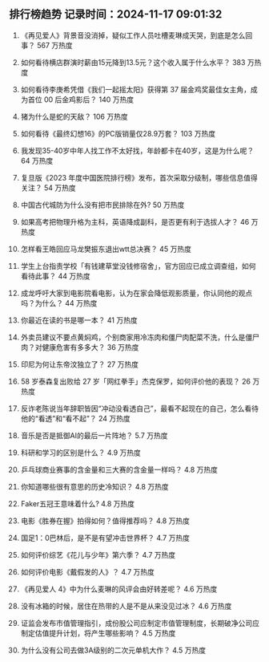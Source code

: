 
## 排行榜趋势 记录时间：2024-11-17 09:01:32
  
  1. 《再见爱人》背景音没消掉，疑似工作人员吐槽麦琳成天哭，到底是怎么回事？ 567 万热度
    
  2. 如何看待横店群演时薪由15元降到13.5元？这个收入属于什么水平？ 383 万热度
    
  3. 如何看待李庚希凭借《我们一起摇太阳》获得第 37 届金鸡奖最佳女主角，成为首位 00 后金鸡影后？ 140 万热度
    
  4. 猪为什么是蛇的天敌？ 106 万热度
    
  5. 如何看待《最终幻想16》的PC版销量仅28.9万套？ 103 万热度
    
  6. 我发现35-40岁中年人找工作不太好找，年龄都卡在40岁，这是为什么呢？ 64 万热度
    
  7. 复旦版《2023 年度中国医院排行榜》发布，首次采取分级制，哪些信息值得关注？ 54 万热度
    
  8. 中国古代城防为什么没有把市民排除在外? 50 万热度
    
  9. 如果高考把物理升格为主科，英语降成副科，是否更有利于选拔人才？ 46 万热度
    
  10. 怎样看王皓回应马龙樊振东退出wtt总决赛？ 45 万热度
    
  11. 学生上台指责学校「有钱建草堂没钱修宿舍」，官方回应已成立调查组，如何看待此事？ 44 万热度
    
  12. 成龙呼吁大家到电影院看电影，认为在家会降低观影质量，你认同他的观点吗？为什么？ 44 万热度
    
  13. 你最近在读的书是哪一本？ 41 万热度
    
  14. 外卖员建议不要点黄焖鸡，个别商家用冷冻肉和僵尸肉配菜不洗，什么是僵尸肉？对健康危害有多多大？ 36 万热度
    
  15. 印尼为何让东帝汶独立了？ 27 万热度
    
  16. 58 岁泰森复出败给 27 岁「网红拳手」杰克保罗，如何评价他的表现？ 26 万热度
    
  17. 反诈老陈说当年辞职皆因“冲动没看透自己”，最看不起现在的自己，怎么看待他的“看透”和“看不起”？ 24 万热度
    
  18. 音乐是否是抵御AI的最后一片阵地？ 5.7 万热度
    
  19. 科研和学习的区别是什么？ 4.9 万热度
    
  20. 乒乓球商业赛事的含金量和三大赛的含金量一样吗？ 4.8 万热度
    
  21. 你知道哪些很有意思的历史冷知识？ 4.8 万热度
    
  22. Faker五冠王意味着什么? 4.8 万热度
    
  23. 电影《胜券在握》拍得如何？值得推荐吗？ 4.8 万热度
    
  24. 国足1：0巴林后，是不是有望冲击世界杯？ 4.7 万热度
    
  25. 如何评价综艺《花儿与少年》第六季？ 4.7 万热度
    
  26. 如何评价电影《戴假发的人》？ 4.7 万热度
    
  27. 《再见爱人 4》中为什么麦琳的风评会由好转差呢？ 4.6 万热度
    
  28. 没有冰箱的时候，居住在热带的人是不是从来没见过冰？ 4.6 万热度
    
  29. 证监会发布市值管理指引，成份股公司应制定市值管理制度，长期破净公司应制定估值提升计划，将产生哪些影响？ 4.5 万热度
    
  30. 为什么没有公司去做3A级别的二次元单机大作？ 4.5 万热度
    